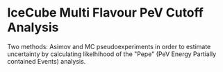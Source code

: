 # IceCube Multi Flavour PeV Cutoff Analysis
Two methods: Asimov and MC pseudoexperiments in order to estimate uncertainty by calculating likelhihood of the "Pepe" (PeV Energy Partially contained Events) analysis.
